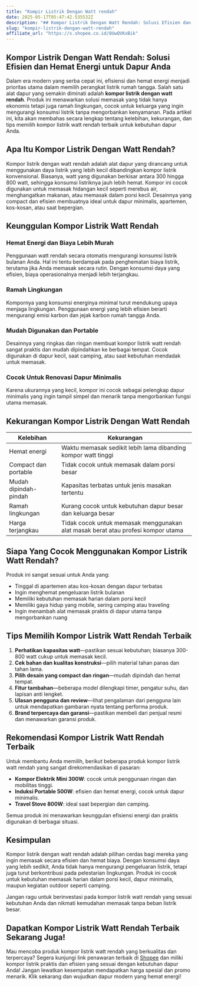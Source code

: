 ```yaml
---
title: "Kompir Listrik Dengan Watt rendah"
date: 2025-05-17T05:47:42.535532Z
description: "## Kompor Listrik Dengan Watt Rendah: Solusi Efisien dan Hemat Energi untuk Dapur Anda..."
slug: "kompir-listrik-dengan-watt-rendah"
affiliate_url: "https://s.shopee.co.id/8UwQVKxBik"
---
```

## Kompor Listrik Dengan Watt Rendah: Solusi Efisien dan Hemat Energi untuk Dapur Anda

Dalam era modern yang serba cepat ini, efisiensi dan hemat energi menjadi prioritas utama dalam memilih perangkat listrik rumah tangga. Salah satu alat dapur yang semakin diminati adalah **kompor listrik dengan watt rendah**. Produk ini menawarkan solusi memasak yang tidak hanya ekonomis tetapi juga ramah lingkungan, cocok untuk keluarga yang ingin mengurangi konsumsi listrik tanpa mengorbankan kenyamanan. Pada artikel ini, kita akan membahas secara lengkap tentang kelebihan, kekurangan, dan tips memilih kompor listrik watt rendah terbaik untuk kebutuhan dapur Anda.

## Apa Itu Kompor Listrik Dengan Watt Rendah?

Kompor listrik dengan watt rendah adalah alat dapur yang dirancang untuk menggunakan daya listrik yang lebih kecil dibandingkan kompor listrik konvensional. Biasanya, watt yang digunakan berkisar antara 300 hingga 800 watt, sehingga konsumsi listriknya jauh lebih hemat. Kompor ini cocok digunakan untuk memasak hidangan kecil seperti merebus air, menghangatkan makanan, atau memasak dalam porsi kecil. Desainnya yang compact dan efisien membuatnya ideal untuk dapur minimalis, apartemen, kos-kosan, atau saat bepergian.

## Keunggulan Kompor Listrik Watt Rendah

### Hemat Energi dan Biaya Lebih Murah

Penggunaan watt rendah secara otomatis mengurangi konsumsi listrik bulanan Anda. Hal ini tentu berdampak pada penghematan biaya listrik, terutama jika Anda memasak secara rutin. Dengan konsumsi daya yang efisien, biaya operasionalnya menjadi lebih terjangkau.

### Ramah Lingkungan

Kompornya yang konsumsi energinya minimal turut mendukung upaya menjaga lingkungan. Penggunaan energi yang lebih efisien berarti mengurangi emisi karbon dan jejak karbon rumah tangga Anda.

### Mudah Digunakan dan Portable

Desainnya yang ringkas dan ringan membuat kompor listrik watt rendah sangat praktis dan mudah dipindahkan ke berbagai tempat. Cocok digunakan di dapur kecil, saat camping, atau saat kebutuhan mendadak untuk memasak.

### Cocok Untuk Renovasi Dapur Minimalis

Karena ukurannya yang kecil, kompor ini cocok sebagai pelengkap dapur minimalis yang ingin tampil simpel dan menarik tanpa mengorbankan fungsi utama memasak.

## Kekurangan Kompor Listrik Dengan Watt Rendah

| Kelebihan | Kekurangan |
| --- | --- |
| Hemat energi | Waktu memasak sedikit lebih lama dibanding kompor watt tinggi |
| Compact dan portable | Tidak cocok untuk memasak dalam porsi besar |
| Mudah dipindah-pindah | Kapasitas terbatas untuk jenis masakan tertentu |
| Ramah lingkungan | Kurang cocok untuk kebutuhan dapur besar dan keluarga besar |
| Harga terjangkau | Tidak cocok untuk memasak menggunakan alat masak berat atau profesi kompor utama |

## Siapa Yang Cocok Menggunakan Kompor Listrik Watt Rendah?

Produk ini sangat sesuai untuk Anda yang:

- Tinggal di apartemen atau kos-kosan dengan dapur terbatas
- Ingin menghemat pengeluaran listrik bulanan
- Memiliki kebutuhan memasak harian dalam porsi kecil
- Memiliki gaya hidup yang mobile, sering camping atau traveling
- Ingin menambah alat memasak praktis di dapur utama tanpa mengorbankan ruang

## Tips Memilih Kompor Listrik Watt Rendah Terbaik

1. **Perhatikan kapasitas watt**—pastikan sesuai kebutuhan; biasanya 300-800 watt cukup untuk memasak kecil.
2. **Cek bahan dan kualitas konstruksi**—pilih material tahan panas dan tahan lama.
3. **Pilih desain yang compact dan ringan**—mudah dipindah dan hemat tempat.
4. **Fitur tambahan**—beberapa model dilengkapi timer, pengatur suhu, dan lapisan anti lengket.
5. **Ulasan pengguna dan review**—lihat pengalaman dari pengguna lain untuk mendapatkan gambaran nyata tentang performa produk.
6. **Brand terpercaya dan garansi**—pastikan membeli dari penjual resmi dan menawarkan garansi produk.

## Rekomendasi Kompor Listrik Watt Rendah Terbaik

Untuk membantu Anda memilih, berikut beberapa produk kompor listrik watt rendah yang sangat direkomendasikan di pasaran:

- **Kompor Elektrik Mini 300W**: cocok untuk penggunaan ringan dan mobilitas tinggi.
- **Induksi Portable 500W**: efisien dan hemat energi, cocok untuk dapur minimalis.
- **Travel Stove 800W**: ideal saat bepergian dan camping.

Semua produk ini menawarkan keunggulan efisiensi energi dan praktis digunakan di berbagai situasi.

## Kesimpulan

Kompor listrik dengan watt rendah adalah pilihan cerdas bagi mereka yang ingin memasak secara efisien dan hemat biaya. Dengan konsumsi daya yang lebih sedikit, Anda tidak hanya mengurangi pengeluaran listrik, tetapi juga turut berkontribusi pada pelestarian lingkungan. Produk ini cocok untuk kebutuhan memasak harian dalam porsi kecil, dapur minimalis, maupun kegiatan outdoor seperti camping.

Jangan ragu untuk berinvestasi pada kompor listrik watt rendah yang sesuai kebutuhan Anda dan nikmati kemudahan memasak tanpa beban listrik besar.

## Dapatkan Kompor Listrik Watt Rendah Terbaik Sekarang Juga!

Mau mencoba produk kompor listrik watt rendah yang berkualitas dan terpercaya? Segera kunjungi link penawaran terbaik di [Shopee](https://s.shopee.co.id/8UwQVKxBik) dan miliki kompor listrik praktis dan efisien yang sesuai dengan kebutuhan dapur Anda! Jangan lewatkan kesempatan mendapatkan harga spesial dan promo menarik. Klik sekarang dan wujudkan dapur modern yang hemat energi!